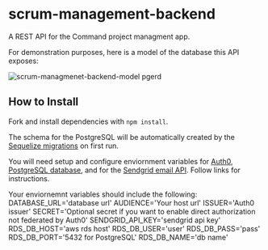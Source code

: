 # scrum-management-backend
A REST API for the Command project managment app.  

For demonstration purposes, here is a model of the database this API exposes:

![scrum-managmenet-backend-model pgerd](https://user-images.githubusercontent.com/13155120/201134035-820867b2-1e65-4e2e-998d-f48d9580cf72.png)

## How to Install
Fork and install dependencies with `npm install`.  

The schema for the PostgreSQL will be automatically created by the [Sequelize migrations](https://sequelize.org/docs/v6/other-topics/migrations/) on first run.  

You will need setup and configure enviornment variables for [Auth0](https://auth0.com/docs), [PostgreSQL database](https://aws.amazon.com/rds/), and for the [Sendgrid email API](https://sendgrid.com/).  Follow links for instructions.  

Your enviornemnt variables should include the following:
    DATABASE_URL='database url'
    AUDIENCE='Your host url'
    ISSUER='Auth0 issuer'
    SECRET='Optional secret if you want to enable direct authorization not federated by Auth0'
    SENDGRID_API_KEY='sendgrid api key'
    RDS_DB_HOST='aws rds host'
    RDS_DB_USER='user'
    RDS_DB_PASS='pass'
    RDS_DB_PORT='5432 for PostgreSQL'
    RDS_DB_NAME='db name'
